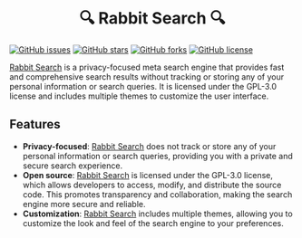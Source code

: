 <h1 align="center">🔍 Rabbit Search 🔍</h1>

[![GitHub issues](https://img.shields.io/github/issues/Rabbit-Company/rabbitsearch?color=blue&style=for-the-badge)](https://github.com/Rabbit-Company/rabbitsearch/issues)
[![GitHub stars](https://img.shields.io/github/stars/Rabbit-Company/rabbitsearch?style=for-the-badge)](https://github.com/Rabbit-Company/rabbitsearch/stargazers)
[![GitHub forks](https://img.shields.io/github/forks/Rabbit-Company/rabbitsearch?style=for-the-badge)](https://github.com/Rabbit-Company/rabbitsearch/network)
[![GitHub license](https://img.shields.io/github/license/Rabbit-Company/rabbitsearch?color=blue&style=for-the-badge)](https://github.com/Rabbit-Company/rabbitsearch/blob/main/LICENSE)

[Rabbit Search](https://rabbitsearch.org) is a privacy-focused meta search engine that provides fast and comprehensive search results without tracking or storing any of your personal information or search queries. It is licensed under the GPL-3.0 license and includes multiple themes to customize the user interface.

## Features
- **Privacy-focused**: [Rabbit Search](https://rabbitsearch.org) does not track or store any of your personal information or search queries, providing you with a private and secure search experience.
- **Open source**: [Rabbit Search](https://rabbitsearch.org) is licensed under the GPL-3.0 license, which allows developers to access, modify, and distribute the source code. This promotes transparency and collaboration, making the search engine more secure and reliable.
- **Customization**: [Rabbit Search](https://rabbitsearch.org) includes multiple themes, allowing you to customize the look and feel of the search engine to your preferences.